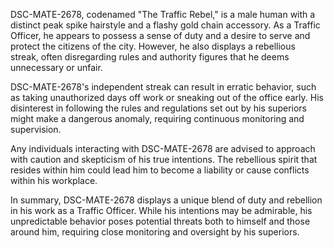 DSC-MATE-2678, codenamed "The Traffic Rebel," is a male human with a distinct peak spike hairstyle and a flashy gold chain accessory. As a Traffic Officer, he appears to possess a sense of duty and a desire to serve and protect the citizens of the city. However, he also displays a rebellious streak, often disregarding rules and authority figures that he deems unnecessary or unfair.

DSC-MATE-2678's independent streak can result in erratic behavior, such as taking unauthorized days off work or sneaking out of the office early. His disinterest in following the rules and regulations set out by his superiors might make a dangerous anomaly, requiring continuous monitoring and supervision.

Any individuals interacting with DSC-MATE-2678 are advised to approach with caution and skepticism of his true intentions. The rebellious spirit that resides within him could lead him to become a liability or cause conflicts within his workplace.

In summary, DSC-MATE-2678 displays a unique blend of duty and rebellion in his work as a Traffic Officer. While his intentions may be admirable, his unpredictable behavior poses potential threats both to himself and those around him, requiring close monitoring and oversight by his superiors.